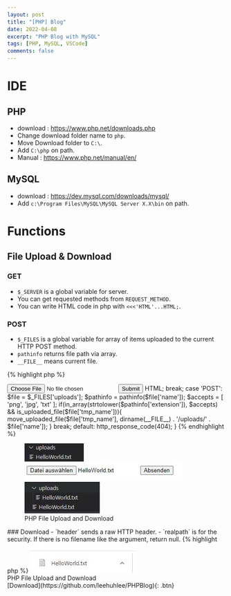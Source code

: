 ```yaml
---
layout: post
title: "[PHP] Blog"
date: 2022-04-08
excerpt: "PHP Blog with MySQL"
tags: [PHP, MySQL, VSCode]
comments: false
---
```


# IDE

## PHP
  - download : <a href="https://www.php.net/downloads.php">https://www.php.net/downloads.php</a>
  - Change download folder name to `php`.
  - Move Download folder to `C:\`.
  - Add `C:\php` on path.
  - Manual : <a href="https://www.php.net/manual/en/">https://www.php.net/manual/en/</a>

## MySQL
  - download : <a href="https://dev.mysql.com/downloads/mysql/">https://dev.mysql.com/downloads/mysql/</a>
  - Add `c:\Program Files\MySQL\MySQL Server X.X\bin` on path.

# Functions

## File Upload & Download

### GET
  - `$_SERVER` is a global variable for server.
  - You can get requested methods from `REQUEST_METHOD`.
  - You can write HTML code in php with `<<<'HTML'...HTML;`.

### POST
  - `$_FILES` is a global variable for array of items uploaded to the current HTTP POST method.
  - `pathinfo` returns file path via array.
  - `__FILE__` means current file.

{% highlight php %}
<?php

switch($_SERVER['REQUEST_METHOD']){
    case 'GET':
        echo <<<'HTML'
        <form action="/" method='POST' enctype="multipart/form-data">
            <input type="file" name="uploads" />
            <input type="submit" />
        </form>
        HTML;
        break;
    case 'POST':
        $file = $_FILES['uploads'];
        $pathinfo = pathinfo($file['name']);
        $accepts = [
            'png', 'jpg', 'txt'
        ];
        if(in_array(strtolower($pathinfo['extension']), $accepts) && is_uploaded_file($file['tmp_name'])){
            move_uploaded_file($file['tmp_name'], dirname(__FILE__) . '/uploads/' . $file['name']);
        }
        break;
    default:
        http_response_code(404);
}
{% endhighlight %}

<figure class="third">
  <a href="/assets/img/posts/php_blog/0.jpg"><img src="/assets/img/posts/php_blog/0.jpg"></a>
  <a href="/assets/img/posts/php_blog/1.jpg"><img src="/assets/img/posts/php_blog/1.jpg"></a>
  <a href="/assets/img/posts/php_blog/2.jpg"><img src="/assets/img/posts/php_blog/2.jpg"></a>
  <figcaption>PHP File Upload and Download</figcaption>
</figure>

### Download
  - `header` sends a raw HTTP header.
  - `realpath` is for the security. If there is no filename like the argument, return null.

{% highlight php %}
<?php

$path = 'HelloWorld.txt';
$filepath = realpath(dirname(__FILE__) . '/uploads/' . $path);

if(file_exists($filepath)){
    $pathinfo = pathinfo($filepath);
    $accepts = [
        'txt'
    ];
    if(in_array(strtolower($pathinfo['extension']), $accepts)){
        header('Content-type: application/octet-stream');
        header('Content-Disposition: attachment; filename=' . basename($filepath));
        header('Content-Transfer-Encoding: binary');
        header('Content-Length: ' . filesize($filepath));

        readfile($filepath);
    }
}
{% endhighlight %}

<figure>
  <a href="/assets/img/posts/php_blog/3.jpg"><img src="/assets/img/posts/php_blog/3.jpg"></a>
  <figcaption>PHP File Upload and Download</figcaption>
</figure>

[Download](https://github.com/leehuhlee/PHPBlog){: .btn}